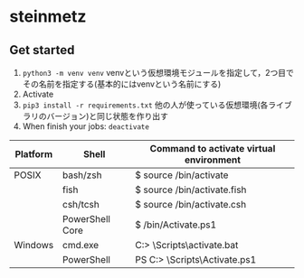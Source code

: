 # steinmetz

## Get started

1. `python3 -m venv venv`
   venvという仮想環境モジュールを指定して，2つ目でその名前を指定する(基本的にはvenvという名前にする)
2. Activate
3. `pip3 install -r requirements.txt`
    他の人が使っている仮想環境(各ライブラリのバージョン)と同じ状態を作り出す
4. When finish your jobs: `deactivate`

| Platform | Shell           | Command to activate virtual environment |
| -------- | --------------- | --------------------------------------- |
| POSIX    | bash/zsh        | $ source <venv>/bin/activate            |
|          | fish            | $ source <venv>/bin/activate.fish       |
|          | csh/tcsh        | $ source <venv>/bin/activate.csh        |
|          | PowerShell Core | $ <venv>/bin/Activate.ps1               |
| Windows  | cmd.exe         | C:\> <venv>\Scripts\activate.bat        |
|          | PowerShell      | PS C:\> <venv>\Scripts\Activate.ps1     |
